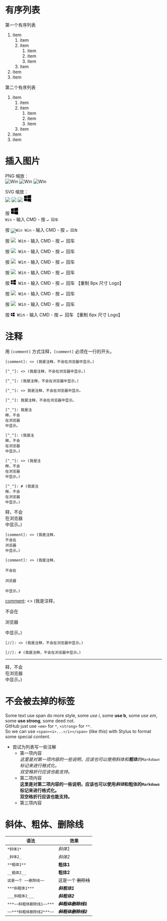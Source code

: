 # 有序列表

第一个有序列表

1. item
    1. item
    2. item
        1. item
        2. item
        3. item
    3. item
2. item
3. item

第二个有序列表

1. item
    1. item
    2. item
        1. item
        2. item
        3. item
    3. item
2. item
3. item

# 插入图片

<!--
![Windows_Logo_SVG](https://upload.wikimedia.org/wikipedia/commons/2/2b/Windows_logo_2012-Black.svg?sanitize=true)
-->
PNG 缩放：  
![Win][Windows_Logo_20px] ![Win][Windows_Logo_16px] ![Win][Windows_Logo_12px]

SVG 缩放：  
<img src="https://upload.wikimedia.org/wikipedia/commons/2/2b/Windows_logo_2012-Black.svg?sanitize=true" width="20px" /> <img src="https://upload.wikimedia.org/wikipedia/commons/2/2b/Windows_logo_2012-Black.svg?sanitize=true" width="16px" /> <img src="https://upload.wikimedia.org/wikipedia/commons/2/2b/Windows_logo_2012-Black.svg?sanitize=true" width="12px" /> <img src="https://raw.githubusercontent.com/shen-huang/img/master/Logo/Windows_logo_2012-Black_12px.svg?sanitize=true" />

[Windows_Logo_20px]: https://upload.wikimedia.org/wikipedia/commons/thumb/2/2b/Windows_logo_2012-Black.svg/20px-Windows_logo_2012-Black.svg.png
[Windows_Logo_16px]: https://upload.wikimedia.org/wikipedia/commons/thumb/2/2b/Windows_logo_2012-Black.svg/16px-Windows_logo_2012-Black.svg.png
[Windows_Logo_12px]: https://upload.wikimedia.org/wikipedia/commons/thumb/2/2b/Windows_logo_2012-Black.svg/12px-Windows_logo_2012-Black.svg.png

[Windows_Logo_8px]: https://raw.githubusercontent.com/shen-huang/img/master/Logo/Windows_logo_2012-Black_8px.svg?sanitize=true
[Windows_Logo_6px]: https://raw.githubusercontent.com/shen-huang/img/master/Logo/Windows_logo_2012-Black_6px.svg?sanitize=true

按 <code><img src="https://raw.githubusercontent.com/shen-huang/img/master/Logo/Windows_logo_2012-Black_12px.svg?sanitize=true" /> Win</code> - 输入 CMD - 按 `↵ 回车`

按 <code>![Win][Windows_Logo_12px] Win</code> - 输入 CMD - 按 `↵ 回车`

按 <kbd><img src="https://upload.wikimedia.org/wikipedia/commons/2/2b/Windows_logo_2012-Black.svg?sanitize=true" width="12px" /> Win</kbd> - 输入 CMD - 按 <kbd>↵ 回车</kbd>

按 <kbd><img src="https://upload.wikimedia.org/wikipedia/commons/2/2b/Windows_logo_2012-Black.svg?sanitize=true" width="10px" /> Win</kbd> - 输入 CMD - 按 <kbd>↵ 回车</kbd>

按 <kbd><img src="https://upload.wikimedia.org/wikipedia/commons/2/2b/Windows_logo_2012-Black.svg?sanitize=true" width="9px" /> Win</kbd> - 输入 CMD - 按 <kbd>↵ 回车</kbd>

按 <kbd><img src="https://upload.wikimedia.org/wikipedia/commons/2/2b/Windows_logo_2012-Black.svg?sanitize=true" width="8px" /> Win</kbd> - 输入 CMD - 按 <kbd>↵ 回车</kbd>

按 <kbd>![Win][Windows_Logo_8px] Win</kbd> - 输入 CMD - 按 <kbd>↵ 回车</kbd> 【重制 8px 尺寸 Logo】

按 <kbd><img src="https://upload.wikimedia.org/wikipedia/commons/2/2b/Windows_logo_2012-Black.svg?sanitize=true" width="7px" /> Win</kbd> - 输入 CMD - 按 <kbd>↵ 回车</kbd>

按 <kbd><img src="https://upload.wikimedia.org/wikipedia/commons/2/2b/Windows_logo_2012-Black.svg?sanitize=true" width="6px" /> Win</kbd> - 输入 CMD - 按 <kbd>↵ 回车</kbd>

按 <kbd>![Win][Windows_Logo_6px] Win</kbd> - 输入 CMD - 按 <kbd>↵ 回车</kbd> 【重制 6px 尺寸 Logo】

# 注释

用 `[comment]` 方式注释，`[comment]` 必须在一行的开头。

```
[comment]: <> (我是注释，不会在浏览器中显示。)
```

[comment]: <> (我是注释，不会在浏览器中显示。)

```
[^_^]: <> (我是注释，不会在浏览器中显示。)
```

[^_^]: <> (我是注释，不会在浏览器中显示。)

```
[^_^]: (我是注释，不会在浏览器中显示。)
```

[^_^]: (我是注释，不会在浏览器中显示。)

```
[^_^]: <> 我是注释，不会在浏览器中显示。  
```

[^_^]: <> 我是注释，不会在浏览器中显示。  

```
[^_^]: 我是注释，不会在浏览器中显示。  
```

[^_^]: 我是注释，不会在浏览器中显示。  

```
[^_^]: 我是注  
释，不会  
在浏览器  
中显示。  
```

[^_^]: 我是注  
释，不会  
在浏览器  
中显示。  

```
[^_^]: (我是注  
释，不会  
在浏览器  
中显示。)  
```

[^_^]: (我是注  
释，不会  
在浏览器  
中显示。)  

```
[^_^]: <> (我是注  
释，不会  
在浏览器  
中显示。)  
```

[^_^]: <> (我是注  
释，不会  
在浏览器  
中显示。)  

```
[^_^]: # (我是注  
释，不会  
在浏览器  
中显示。)  
```

[^_^]: # (我是注  
释，不会  
在浏览器  
中显示。)  

```
[comment]: <> (我是注释，  
不会在  
浏览器  
中显示。)
```

[comment]: <> (我是注释，  
不会在  
浏览器  
中显示。)

```
[comment]: <> (我是注释，  

不会在  

浏览器  

中显示。)
```

[comment]: <> (我是注释，  

不会在  

浏览器  

中显示。)

```
[//]: <> (我是注释，不会在浏览器中显示。)
```

[//]: <> (我是注释，不会在浏览器中显示。)

```
[//]: # (我是注释，不会在浏览器中显示。)
```

[//]: # (我是注释，不会在浏览器中显示。)

---

[comment]: <> (我是注释，不会在浏览器中显示。)
[^_^]: <> (我是注释，不会在浏览器中显示。)

[^_^]: (我是注释，不会在浏览器中显示。)

[^_^]: <> 我是注释，不会在浏览器中显示。  

[^_^]: 我是注释，不会在浏览器中显示。  

[^_^]: 我是注  
释，不会  
在浏览器  
中显示。  

[^_^]: (我是注  
释，不会  
在浏览器  
中显示。)  

[^_^]: <> (我是注  
释，不会  
在浏览器  
中显示。)  

[^_^]: # (我是注  
释，不会  
在浏览器  
中显示。)  

[comment]: <> (我是注释，  
不会在  
浏览器  
中显示。)
[//]: <> (我是注释，不会在浏览器中显示。)
[//]: # (我是注释，不会在浏览器中显示。)

# 不会被去掉的标签

Some text <span class="remark">use span do more style</span>, some <i>use i</i>, some <b>use b</b>, some <em>use em</em>, some <strong>use strong</strong>, some deed not.  
GitHub just use `<em>` for `*`, `<strong>` for `**`.  
So we can use `<span><i>...</i></span>` (like <span><i>this</i></span>) with Stylus to format some special content.
- 尝试为列表写一些注解
    - 第一项内容  
      <span><i>这里是对第一项内容的一些说明，应该也可以使用*斜体*和**粗体**的`Markdown`标记来进行格式化。  
      双空格折行应该也能支持。
      </i></span>
    - 第二项内容  
      <span><b>这里是对第二项内容的一些说明，应该也可以使用*斜体*和**粗体**的`Markdown`标记来进行格式化。  
      双空格折行应该也能支持。
      </b></span>
    - 第三项内容  

# 斜体、粗体、删除线

|语法|效果|
|----|-----|
|`*斜体1*`|*斜体1*|
|`_斜体2_`| _斜体2_|
|`**粗体1**`|**粗体1**|
|`__粗体2__`|__粗体2__|
|`这是一个 ~~删除线~~`|这是一个 ~~删除线~~|
|`***斜粗体1***`|***斜粗体1***|
|`___斜粗体2___`|___斜粗体2___|
|`***~~斜粗体删除线1~~***`|***~~斜粗体删除线1~~***|
|`~~***斜粗体删除线2***~~`|~~***斜粗体删除线2***~~|
